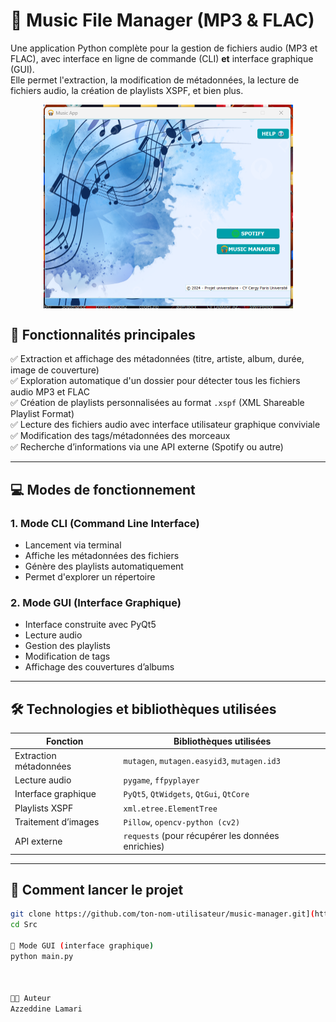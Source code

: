 # 🎵 Music File Manager (MP3 & FLAC)

Une application Python complète pour la gestion de fichiers audio (MP3 et FLAC), avec interface en ligne de commande (CLI) **et** interface graphique (GUI).  
Elle permet l'extraction, la modification de métadonnées, la lecture de fichiers audio, la création de playlists XSPF, et bien plus.

<img src="images/1.png" alt="Screenshot" style="display: block; margin: 0 auto; zoom: 50%;" />

## 📌 Fonctionnalités principales

✅ Extraction et affichage des métadonnées (titre, artiste, album, durée, image de couverture)  
✅ Exploration automatique d'un dossier pour détecter tous les fichiers audio MP3 et FLAC  
✅ Création de playlists personnalisées au format `.xspf` (XML Shareable Playlist Format)  
✅ Lecture des fichiers audio avec interface utilisateur graphique conviviale  
✅ Modification des tags/métadonnées des morceaux  
✅ Recherche d’informations via une API externe (Spotify ou autre)  

---

## 💻 Modes de fonctionnement

### 1. Mode CLI (Command Line Interface)
- Lancement via terminal
- Affiche les métadonnées des fichiers
- Génère des playlists automatiquement
- Permet d'explorer un répertoire

### 2. Mode GUI (Interface Graphique)
- Interface construite avec PyQt5
- Lecture audio
- Gestion des playlists
- Modification de tags
- Affichage des couvertures d’albums

---

## 🛠️ Technologies et bibliothèques utilisées

| Fonction                        | Bibliothèques utilisées                                      |
|---------------------------------|---------------------------------------------------------------|
| Extraction métadonnées         | `mutagen`, `mutagen.easyid3`, `mutagen.id3`                  |
| Lecture audio                  | `pygame`, `ffpyplayer`                                       |
| Interface graphique            | `PyQt5`, `QtWidgets`, `QtGui`, `QtCore`                      |
| Playlists XSPF                 | `xml.etree.ElementTree`                                      |
| Traitement d’images            | `Pillow`, `opencv-python (cv2)`                              |
| API externe                    | `requests` (pour récupérer les données enrichies)            |

---


## 🚀 Comment lancer le projet

```bash
git clone https://github.com/ton-nom-utilisateur/music-manager.git](https://github.com/LamariAzzeddine/Music-manager.git
cd Src

🎨 Mode GUI (interface graphique)
python main.py



🧑‍💻 Auteur
Azzeddine Lamari
